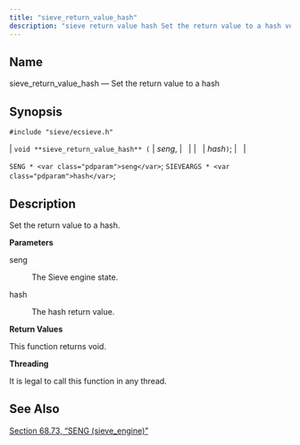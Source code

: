 ```yaml
---
title: "sieve_return_value_hash"
description: "sieve return value hash Set the return value to a hash void sieve return value hash seng hash SENG seng SIEVEARGS hash Set the return value to a hash seng The Sieve engine state hash The hash return value This function returns void It is legal to call this function..."
---
```


<a name="apis.sieve_return_value_hash"></a> 
## Name

sieve_return_value_hash — Set the return value to a hash

## Synopsis

`#include "sieve/ecsieve.h"`

| `void **sieve_return_value_hash** (` | <var class="pdparam">seng</var>, |   |
|   | <var class="pdparam">hash</var>`)`; |   |

`SENG * <var class="pdparam">seng</var>`;
`SIEVEARGS * <var class="pdparam">hash</var>`;<a name="idp60595296"></a> 
## Description

Set the return value to a hash.

**<a name="idp60596512"></a> Parameters**

<dl class="variablelist">

<dt>seng</dt>

<dd>

The Sieve engine state.

</dd>

<dt>hash</dt>

<dd>

The hash return value.

</dd>

</dl>

**<a name="idp60601088"></a> Return Values**

This function returns void.

**<a name="idp60602000"></a> Threading**

It is legal to call this function in any thread.

<a name="idp60603424"></a> 
## See Also

[Section 68.73, “SENG (sieve_engine)”](structs.seng "68.73. SENG (sieve_engine)")